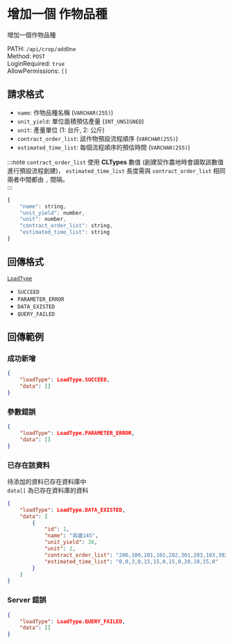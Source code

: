 # 增加一個 作物品種

增加一個作物品種

PATH: `/api/crop/addOne`  
Method: `POST`  
LoginRequired: `true`  
AllowPermissions: `[]`  


## 請求格式
* `name`: 作物品種名稱 (`VARCHAR(255)`)
* `unit_yield`: 單位面積預估產量 (`INT_UNSIGNED`)
* `unit`: 產量單位 (1: 台斤, 2: 公斤)
* `contract_order_list`: 該作物預設流程順序 (`VARCHAR(255)`)
* `estimated_time_list`: 每個流程順序的預估時間 (`VARCHAR(255)`)

:::note
`contract_order_list` 使用 **CLTypes** 數值 (創建契作農地時會讀取該數值進行預設流程創建)，
`estimated_time_list` 長度需與 `contract_order_list` 相同  
兩者中間都由 `,` 間隔。  
:::

```js
{
    "name": string,
    "unit_yield": number,
    "unit": number,
    "contract_order_list": string,
    "estimated_time_list": string
}
```


## 回傳格式
[`LoadType`](../../types.md#loadtype)  
* `SUCCEED`
* `PARAMETER_ERROR`
* `DATA_EXISTED`
* `QUERY_FAILED`


## 回傳範例
### 成功新增
```json
{
    "loadType": LoadType.SUCCEED,
    "data": []
}
```

### 參數錯誤
```json
{
    "loadType": LoadType.PARAMETER_ERROR,
    "data": []
}
```

### 已存在該資料  
待添加的資料已存在資料庫中  
`data[]` 為已存在資料庫的資料  
```json
{
    "loadType": LoadType.DATA_EXISTED,
    "data": [
        {
            "id": 1,
            "name": "高雄145",
            "unit_yield": 30,
            "unit": 2,
            "contract_order_list": "200,100,101,102,202,301,203,103,302,201,303,304,104",
            "estimated_time_list": "0,0,3,0,15,15,0,15,0,20,10,15,0"
        }
    ]
}
```

### Server 錯誤  
```json
{
    "loadType": LoadType.QUERY_FAILED,
    "data": []
}
```
